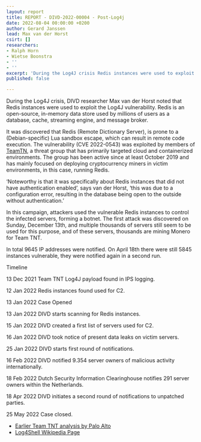 ```yaml
---
layout: report
title: REPORT - DIVD-2022-00004 - Post-Log4j
date: 2022-08-04 00:00:00 +0200
author: Gerard Janssen
lead: Max van der Horst
csirt: []
researchers:
- Ralph Horn
- Wietse Boonstra
- ''
- ''
excerpt: 'During the Log4J crisis Redis instances were used to exploit the Log4J vulnerability. '
published: false

---
```

During the Log4J crisis, DIVD researcher Max van der Horst noted that Redis instances were used to exploit the Log4J vulnerability. Redis is an open-source, in-memory data store used by millions of users as a database, cache, streaming engine, and message broker.

It was discovered that Redis (Remote Dictionary Server), is prone to a (Debian-specific) Lua sandbox escape, which can result in remote code execution. The vulnerability (CVE 2022-0543) was exploited by members of [TeamTN](https://attack.mitre.org/groups/G0139), a threat group that has primarily targeted cloud and containerized environments. The group has been active since at least October 2019 and has mainly focused on deploying cryptocurrency miners in victim environments, in this case, running Redis.

‘Noteworthy is that it was specifically about Redis instances that did not have authentication enabled’, says van der Horst, ‘this was due to a configuration error, resulting in the database being open to the outside without authentication.’

In this campaign, attackers used the vulnerable Redis instances to control the infected servers, forming a botnet. The first attack was discovered on Sunday, December 13th, and multiple thousands of servers still seem to be used for this purpose, and of these servers, thousands are mining Monero for Team TNT.

In total 9645 IP addresses were notified. On April 18th there were still 5845 instances vulnerable, they were notified again in a second run.

Timeline

13 Dec 2021 Team TNT Log4J payload found in IPS logging.

12 Jan 2022 Redis instances found used for C2.

13 Jan 2022 Case Opened

13 Jan 2022 DIVD starts scanning for Redis instances.

15 Jan 2022 DIVD created a first list of servers used for C2.

16 Jan 2022 DIVD took notice of present data leaks on victim servers.

25 Jan 2022 DIVD starts first round of notifications.

16 Feb 2022 DIVD notified 9.354 server owners of malicious activity internationally.

18 Feb 2022 Dutch Security Information Clearinghouse notifies 291 server owners within the Netherlands.

18 Apr 2022 DIVD initiates a second round of notifications to unpatched parties.

25 May 2022 Case closed.

* [Earlier Team TNT analysis by Palo Alto](https://unit42.paloaltonetworks.com/teamtnt-cryptojacking-watchdog-operations/)
* [Log4Shell Wikipedia Page](https://en.wikipedia.org/wiki/Log4Shell)